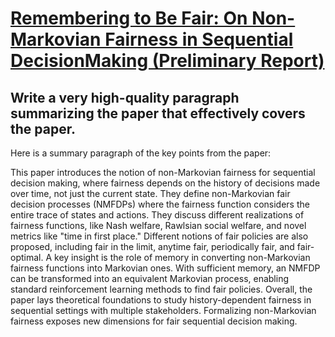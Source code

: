# [Remembering to Be Fair: On Non-Markovian Fairness in Sequential   DecisionMaking (Preliminary Report)](https://arxiv.org/abs/2312.04772)

## Write a very high-quality paragraph summarizing the paper that effectively covers the paper.

 Here is a summary paragraph of the key points from the paper:

This paper introduces the notion of non-Markovian fairness for sequential decision making, where fairness depends on the history of decisions made over time, not just the current state. They define non-Markovian fair decision processes (NMFDPs) where the fairness function considers the entire trace of states and actions. They discuss different realizations of fairness functions, like Nash welfare, Rawlsian social welfare, and novel metrics like "time in first place." Different notions of fair policies are also proposed, including fair in the limit, anytime fair, periodically fair, and fair-optimal. A key insight is the role of memory in converting non-Markovian fairness functions into Markovian ones. With sufficient memory, an NMFDP can be transformed into an equivalent Markovian process, enabling standard reinforcement learning methods to find fair policies. Overall, the paper lays theoretical foundations to study history-dependent fairness in sequential settings with multiple stakeholders. Formalizing non-Markovian fairness exposes new dimensions for fair sequential decision making.
